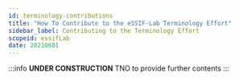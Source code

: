 ```yaml
---
id: terminology-contributions
title: "How To Contribute to the eSSIF-Lab Terminology Effort"
sidebar_label: Contributing to the Terminology Effort
scopeid: essifLab
date: 20210601
---
```


:::info **UNDER CONSTRUCTION**
TNO to provide further contents
:::
